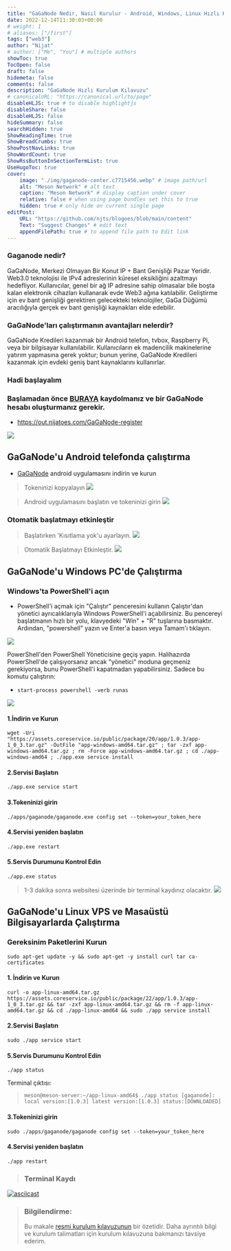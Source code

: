 ```yaml
---
title: "GaGaNode Nedir, Nasıl Kurulur - Android, Windows, Linux Hızlı Kurulum Kılavuzu"
date: 2022-12-14T11:30:03+00:00
# weight: 1
# aliases: ["/first"]
tags: ["web3"]
author: "Nijat"
# author: ["Me", "You"] # multiple authors
showToc: true
TocOpen: false
draft: false
hidemeta: false
comments: false
description: "GaGaNode Hızlı Kurulum Kılavuzu"
# canonicalURL: "https://canonical.url/to/page"
disableHLJS: true # to disable highlightjs
disableShare: false
disableHLJS: false
hideSummary: false
searchHidden: true
ShowReadingTime: true
ShowBreadCrumbs: true
ShowPostNavLinks: true
ShowWordCount: true
ShowRssButtonInSectionTermList: true
UseHugoToc: true
cover:
    image: "./img/gaganode-center.c7715456.webp" # image path/url
    alt: "Meson Network" # alt text
    caption: "Meson Network" # display caption under cover
    relative: false # when using page bundles set this to true
    hidden: true # only hide on current single page
editPost:
    URL: "https://github.com/njts/blogoes/blob/main/content"
    Text: "Suggest Changes" # edit text
    appendFilePath: true # to append file path to Edit link
---
```


### Gaganode nedir?

GaGaNode, Merkezi Olmayan Bir Konut IP + Bant Genişliği Pazar Yeridir. Web3.0 teknolojisi ile IPv4 adreslerinin küresel eksikliğini azaltmayı hedefliyor. Kullanıcılar, genel bir ağ IP adresine sahip olmasalar bile boşta kalan elektronik cihazları kullanarak evde Web3 ağına katılabilir. Geliştirme için ev bant genişliği gerektiren gelecekteki teknolojiler, GaGa Düğümü aracılığıyla gerçek ev bant genişliği kaynakları elde edebilir.

### GaGaNode'ları çalıştırmanın avantajları nelerdir?

GaGaNode Kredileri kazanmak bir Android telefon, tvbox, Raspberry Pi, veya bir bilgisayar kullanılabilir.
Kullanıcıların ek madencilik makinelerine yatırım yapmasına gerek yoktur; bunun yerine, GaGaNode Kredileri kazanmak için evdeki geniş bant kaynaklarını kullanırlar.

### Hadi başlayalım

### Başlamadan önce [BURAYA](https://out.nijatoes.com/GaGaNode-register) kaydolmanız ve bir GaGaNode hesabı oluşturmanız gerekir.

- https://out.nijatoes.com/GaGaNode-register

![](/img/screenshot.png)

## GaGaNode'u Android telefonda çalıştırma

- [GaGaNode](https://assets.coreservice.io/public/package/32/gaganode/1.0.3/gaganode-1_0_3.apk) android uygulamasını indirin ve kurun

> Tokeninizi kopyalayın
![](/img/install_run.c4bd2c82.png)

> Android uygulamasını başlatın ve tokeninizi girin
 ![](/img/android-03.5ff0f04c.jpeg)

 ### Otomatik başlatmayı etkinleştir

 > Başlatırken 'Kısıtlama yok'u ayarlayın.
 ![](/img/android-01.cbbe2b89.png)

 > Otomatik Başlatmayı Etkinleştir.
![](/img/android-02.47e56405.png)

## GaGaNode'u Windows PC'de Çalıştırma

### Windows'ta PowerShell'i açın

- PowerShell'i açmak için "Çalıştır" penceresini kullanın
Çalıştır'dan yönetici ayrıcalıklarıyla Windows PowerShell'i açabilirsiniz. Bu pencereyi başlatmanın hızlı bir yolu, klavyedeki "Win" + "R" tuşlarına basmaktır. Ardından, "powershell" yazın ve Enter'a basın veya Tamam'ı tıklayın.

![](/img/windows-03.c050e0c7.png)

PowerShell'den PowerShell Yöneticisine geçiş yapın. Halihazırda PowerShell'de çalışıyorsanız ancak "yönetici" moduna geçmeniz gerekiyorsa, bunu PowerShell'i kapatmadan yapabilirsiniz. Sadece bu komutu çalıştırın:

- `start-process powershell -verb runas`

![](/img/windows-04.6eb30a24.png)

#### 1.İndirin ve Kurun

`wget -Uri "https://assets.coreservice.io/public/package/20/app/1.0.3/app-1_0_3.tar.gz" -OutFile "app-windows-amd64.tar.gz" ; tar -zxf app-windows-amd64.tar.gz ; rm -Force app-windows-amd64.tar.gz ; cd ./app-windows-amd64 ; ./app.exe service install`

#### 2.Servisi Başlatın

`./app.exe service start`

#### 3.Tokeninizi girin

`./apps/gaganode/gaganode.exe config set --token=your_token_here`

#### 4.Servisi yeniden başlatın

`./app.exe restart`

#### 5.Servis Durumunu Kontrol Edin

`./app.exe status`

> 1-3 dakika sonra websitesi üzerinde bir terminal kaydınız olacaktır.
![](/img/windows-06.0d8b27e5.png)

## GaGaNode'u Linux VPS ve Masaüstü Bilgisayarlarda Çalıştırma

### Gereksinim Paketlerini Kurun

`sudo apt-get update -y && sudo apt-get -y install curl tar ca-certificates`

#### 1. İndirin ve Kurun

`curl -o app-linux-amd64.tar.gz https://assets.coreservice.io/public/package/22/app/1.0.3/app-1_0_3.tar.gz && tar -zxf app-linux-amd64.tar.gz && rm -f app-linux-amd64.tar.gz && cd ./app-linux-amd64 && sudo ./app service install`

#### 2.Servisi Başlatın

`sudo ./app service start`

#### 5.Servis Durumunu Kontrol Edin

`./app status`

Terminal çıktısı:
>`meson@meson-server:~/app-linux-amd64$ ./app status
[gaganode]:		local version:[1.0.3] latest version:[1.0.3] status:[DOWNLOADED]`

#### 3.Tokeninizi girin

`sudo ./apps/gaganode/gaganode config set --token=your_token_here`

#### 4.Servisi yeniden başlatın

`./app restart`

> ### Terminal Kaydı
[![asciicast](https://asciinema.org/a/545183.svg)](https://asciinema.org/a/545183)

> ### Bilgilendirme:
>Bu makale [resmi kurulum kılavuzunun](https://docs.gaganode.com/) bir özetidir. Daha ayrıntılı bilgi ve kurulum talimatları için kurulum kılavuzuna bakmanızı tavsiye ederim.






























